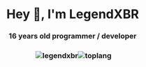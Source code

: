 <h1 align="center">Hey 👋, I'm LegendXBR</h1>
<h3 align="center">16 years old programmer / developer</h3>

<h3 align="center"><p>&nbsp;<img align="center" src="https://github-readme-stats.vercel.app/api?username=legendxbr&show_icons=true&locale=en&theme=dark" alt="legendxbr" /><img align="center" src="https://github-readme-stats-sigma-five.vercel.app/api/top-langs/?username=legendxbr&layout=compact&show_icons=true&locale=en&theme=dark" alt="toplang" /></p</h3>
